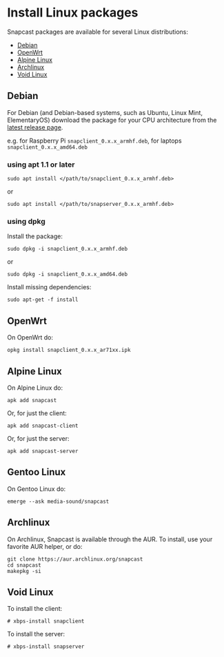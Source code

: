 # Install Linux packages

Snapcast packages are available for several Linux distributions:

- [Debian](#debian)
- [OpenWrt](#openwrt)
- [Alpine Linux](#alpine-linux)
- [Archlinux](#archlinux)
- [Void Linux](#void-linux)

## Debian

For Debian (and Debian-based systems, such as Ubuntu, Linux Mint, ElementaryOS) download the package for your CPU architecture from the [latest release page](https://github.com/badaix/snapcast/releases/latest).

e.g. for Raspberry Pi `snapclient_0.x.x_armhf.deb`, for laptops `snapclient_0.x.x_amd64.deb`

### using apt 1.1 or later

    sudo apt install </path/to/snapclient_0.x.x_armhf.deb>

or

    sudo apt install </path/to/snapserver_0.x.x_armhf.deb>

### using dpkg

Install the package:

    sudo dpkg -i snapclient_0.x.x_armhf.deb

or

    sudo dpkg -i snapclient_0.x.x_amd64.deb

Install missing dependencies:

    sudo apt-get -f install

## OpenWrt

On OpenWrt do:

    opkg install snapclient_0.x.x_ar71xx.ipk

## Alpine Linux

On Alpine Linux do:

    apk add snapcast

Or, for just the client:

    apk add snapcast-client

Or, for just the server:

    apk add snapcast-server

## Gentoo Linux

On Gentoo Linux do:

    emerge --ask media-sound/snapcast

## Archlinux

On Archlinux, Snapcast is available through the AUR.  To install, use your favorite AUR helper, or do:

    git clone https://aur.archlinux.org/snapcast
    cd snapcast
    makepkg -si

## Void Linux

To install the client:

    # xbps-install snapclient

To install the server:

    # xbps-install snapserver
